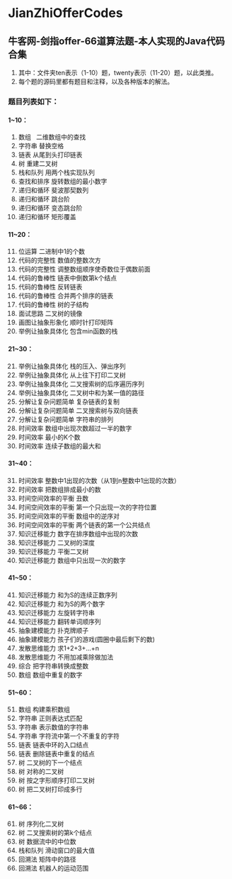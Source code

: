 # JianZhiOfferCodes
## 牛客网-剑指offer-66道算法题-本人实现的Java代码合集
1. 其中：文件夹ten表示（1-10）题，twenty表示（11-20）题，以此类推。
2. 每个题的源码里都有题目和注释，以及各种版本的解法。
### 题目列表如下：
 #### 1~10：
 1. 数组   二维数组中的查找
 2. 字符串	替换空格
 3. 链表	从尾到头打印链表
 4. 树	重建二叉树
 5. 栈和队列	用两个栈实现队列
 6. 查找和排序	旋转数组的最小数字
 7. 递归和循环	斐波那契数列
 8. 递归和循环	跳台阶
 9. 递归和循环	变态跳台阶
 10. 递归和循环	矩形覆盖
 
#### 11~20：
 11. 位运算	二进制中1的个数 
 12. 代码的完整性	数值的整数次方
 13. 代码的完整性	调整数组顺序使奇数位于偶数前面
 14. 代码的鲁棒性	链表中倒数第k个结点	
 15. 代码的鲁棒性	反转链表
 16. 代码的鲁棒性	合并两个排序的链表	
 17. 代码的鲁棒性	树的子结构
 18. 面试思路	二叉树的镜像
 19. 画图让抽象形象化	顺时针打印矩阵
 20. 举例让抽象具体化	包含min函数的栈
 
#### 21~30：
 21. 举例让抽象具体化	栈的压入、弹出序列
 22. 举例让抽象具体化	从上往下打印二叉树
 23. 举例让抽象具体化	二叉搜索树的后序遍历序列
 24. 举例让抽象具体化	二叉树中和为某一值的路径
 25. 分解让复杂问题简单	复杂链表的复制	
 26. 分解让复杂问题简单	二叉搜索树与双向链表	
 27. 分解让复杂问题简单	字符串的排列	
 28. 时间效率	数组中出现次数超过一半的数字	
 29. 时间效率	最小的K个数
 30. 时间效率	连续子数组的最大和
 
#### 31~40：
 31. 时间效率	整数中1出现的次数（从1到n整数中1出现的次数）
 32. 时间效率	把数组排成最小的数	
 33. 时间空间效率的平衡	丑数	
 34. 时间空间效率的平衡	第一个只出现一次的字符位置
 35. 时间空间效率的平衡	数组中的逆序对	
 36. 时间空间效率的平衡	两个链表的第一个公共结点
 37. 知识迁移能力	数字在排序数组中出现的次数
 38. 知识迁移能力	二叉树的深度	
 39. 知识迁移能力	平衡二叉树	
 40. 知识迁移能力	数组中只出现一次的数字
 
#### 41~50：
 41. 知识迁移能力	和为S的连续正数序列
 42. 知识迁移能力	和为S的两个数字	
 43. 知识迁移能力	左旋转字符串
 44. 知识迁移能力	翻转单词顺序列
 45. 抽象建模能力	扑克牌顺子
 46. 抽象建模能力	孩子们的游戏(圆圈中最后剩下的数)	
 47. 发散思维能力	求1+2+3+...+n	
 48. 发散思维能力	不用加减乘除做加法	
 49. 综合	把字符串转换成整数
 50. 数组	数组中重复的数字
 
#### 51~60：
 51. 数组	构建乘积数组
 52. 字符串	正则表达式匹配
 53. 字符串	表示数值的字符串	
 54. 字符串	字符流中第一个不重复的字符	
 55. 链表	链表中环的入口结点
 56. 链表	删除链表中重复的结点	
 57. 树	二叉树的下一个结点	
 58. 树	对称的二叉树	
 59. 树	按之字形顺序打印二叉树
 60. 树	把二叉树打印成多行
 
#### 61~66：
 61. 树	序列化二叉树	
 62. 树	二叉搜索树的第k个结点	
 63. 树	数据流中的中位数	
 64. 栈和队列	滑动窗口的最大值	
 65. 回溯法	矩阵中的路径
 66. 回溯法	机器人的运动范围
 

